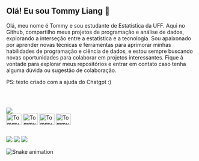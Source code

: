 ## Olá! Eu sou Tommy Liang  👋


Olá, meu nome é Tommy e sou estudante de Estatística da UFF. Aqui no Github, compartilho meus projetos de programação e análise de dados, explorando a interseção entre a estatística e a tecnologia. Sou apaixonado por aprender novas técnicas e ferramentas para aprimorar minhas habilidades de programação e ciência de dados, e estou sempre buscando novas oportunidades para colaborar em projetos interessantes. Fique à vontade para explorar meus repositórios e entrar em contato caso tenha alguma dúvida ou sugestão de colaboração.


PS: texto criado com a ajuda do Chatgpt :) 


<br>

##
    
<div>
<img src="https://github-readme-stats.vercel.app/api?username=tommyliang095&show_icons=true&theme=dracula" />
  
</div>

  
  
 <div>
 <img align="center" alt="Tommy-R" height="30" width="40" src="https://cdn.jsdelivr.net/gh/devicons/devicon/icons/rstudio/rstudio-plain.svg" />
 <img align="center" alt="Tommy-R" height="30" width="40" src="https://cdn.jsdelivr.net/gh/devicons/devicon/icons/python/python-original.svg" />
 <img align="center" alt="Tommy-R" height="30" width="40" src="https://cdn.jsdelivr.net/gh/devicons/devicon/icons/photoshop/photoshop-plain.svg" />
 <img align="center" alt="Tommy-R" height="30" width="40" src="https://cdn.jsdelivr.net/gh/devicons/devicon/icons/maya/maya-original.svg" />  
 </div>
    
  ##
    
  <div> 
  <a href="https://instagram.com/tommyliang095" target="_blank"><img src="https://img.shields.io/badge/-Instagram-%23E4405F?style=for-the-badge&logo=instagram&logoColor=white" target="_blank"></a>
  <a href = "mailto:tommyliang091@gmail.com"><img src="https://img.shields.io/badge/-Gmail-%23333?style=for-the-badge&logo=gmail&logoColor=white" target="_blank"></a>
  <a href="https://www.linkedin.com/in/tommy-liang-wei-cheng-0b3892153/" target="_blank"><img src="https://img.shields.io/badge/-LinkedIn-%230077B5?style=for-the-badge&logo=linkedin&logoColor=white" target="_blank"></a> 
</div>

![Snake animation](https://github.com/tommyliang095/tommyliang095/blob/output/github-contribution-grid-snake.svg)
